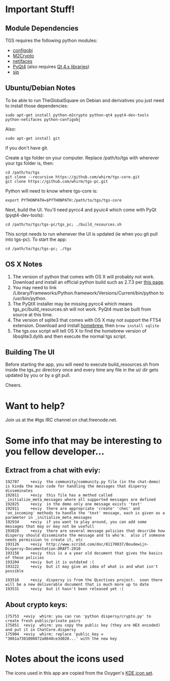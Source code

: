 # Important Stuff!

## Module Dependencies
TGS requires the following python modules:
- [configobj](http://www.voidspace.org.uk/python/configobj.html)
- [M2Crypto](http://chandlerproject.org/Projects/MeTooCrypto)
- [netifaces](http://alastairs-place.net/projects/netifaces/)
- [PyQt4](http://www.riverbankcomputing.com/software/pyqt/download)
(also requires [Qt 4.x libraries](http://qt-project.org/downloads))
- [sip](http://www.riverbankcomputing.com/software/sip/download)

## Ubuntu/Debian Notes
To be able to run TheGlobalSquare on Debian and derivatives you just need to install those dependencies:

	sudo apt-get install python-m2crypto python-qt4 pyqt4-dev-tools  python-netifaces python-configobj

Also:

	sudo apt-get install git

if you don't have git.

Create a tgs folder on your computer. Replace /path/to/tgs with wherever your tgs folder is, then:

	cd /path/to/tgs
	git clone --recursive https://github.com/whirm/tgs-core.git
	git clone https://github.com/whirm/tgs-pc.git

Python will need to know where tgs-core is:

	export PYTHONPATH=$PYTHONPATH:/path/to/tgs/tgs-core

Next, build the UI. You'll need pyrcc4 and pyuic4 which come with PyQt (pyqt4-dev-tools):

	cd /path/to/tgs/tgs-pc/tgs_pc; ./build_resources.sh

This script needs to run whenever the UI is updated (ie when you git pull into tgs-pc). To start the app:

	cd /path/to/tgs/tgs-pc; ./tgs


## OS X Notes
1. The version of python that comes with OS X will probably not work. Download and install
an official python build such as 2.7.3 per [this page](http://www.python.org/getit/mac/).
2. You may need to link /Library/Frameworks/Python.framework/Versions/Current/bin/python
to /usr/bin/python.
3. The PyQtX installer may be missing pyrcc4 which means tgs_pc/build_resources.sh will
not work. PyQt4 must be built from source at this time.
4. The version of sqlite3 that comes with OS X may not support the FTS4 extension.
Download and install [homebrew](http://mxcl.github.com/homebrew/), then
`brew install sqlite`
5. The tgs.osx script will tell OS X to find the homebrew version of libsqlite3.dylib and
then execute the normal tgs script.

## Building The UI
Before starting the app, you will need to execute build_resources.sh from inside the tgs_pc directory once
and every time any file in the ui/ dir gets updated by you or by a git pull.

Cheers.


# Want to help?

Join us at the #tgs IRC channel on chat.freenode.net.


# Some info that may be interesting to you fellow developer...

## Extract from a chat with eviy:
	192707     +eviy  the community/community.py file (in the chat-demo) is kinda the main code for handling the messages that dispersy disseminates
	192811     +eviy  this file has a method called _initialize_meta_messages where all supported messages are defined
	192825     +eviy  in the demo only one message exists 'text'
	192911     +eviy  there are appropriate 'create' 'chec' and 'on_incoming' methods to handle the 'text' message, each is given as a parameter in _initialize_meta_messages
	192934     +eviy  if you want to play around, you can add some messages that may or may not be usefull
	193028     +eviy  there are several message policies that describe how dispersy should disseminate the message and to who'm.  also if someone needs permission to create it, etc
	193126     +eviy  http://www.scribd.com/doc/81170037/Boudewijn-Dispersy-Documentation-DRAFT-2010
	193158     +eviy  this is a a year old document that gives the basics of these policies
	193204     +eviy  but it is outdated :(
	193222     +eviy  but it may give an idea of what is and what isn't possible
	
	193516     +eviy  dispersy is from the QLectives project.  soon there will be a new deliverable document that is much more up to date
	193531     +eviy  but it hasn't been released yet :(

## About crypto keys:
	175753  +eviy  whirm: you can run 'python dispersy/crypto.py' to create fresh public/private pairs
	175851  +eviy  whirm: you copy the public key (they are HEX encoded) and put it in ChatCore.dispersy
	175904  +eviy  whirm: replace 'public_key = "3081a7301006072a8648ce3d020...' with the new key

# Notes about the icons used
The icons used in this app are copied from the Oxygen's [KDE icon set](http://www.oxygen-icons.org).
